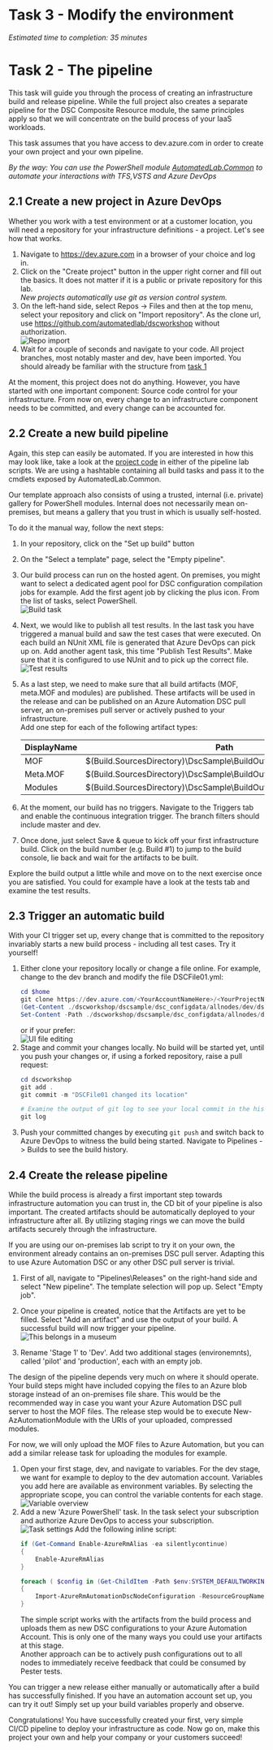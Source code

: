 # Task 3 - Modify the environment

*Estimated time to completion: 35 minutes*

# Task 2 - The pipeline

This task will guide you through the process of creating an infrastructure build and release pipeline. While the full project also creates a separate pipeline for the DSC Composite Resource module, the same principles apply so that we will concentrate on the build process of your IaaS workloads.  

This task assumes that you have access to dev.azure.com in order to create your own project and your own pipeline.  

*By the way: You can use the PowerShell module [AutomatedLab.Common](https://github.com/automatedlab/automatedlab.common) to automate your interactions with TFS,VSTS and Azure DevOps*

## 2.1 Create a new project in Azure DevOps

Whether you work with a test environment or at a customer location, you will need a repository for your infrastructure definitions - a project. Let's see how that works.

1. Navigate to <https://dev.azure.com> in a browser of your choice and log in.
2. Click on the "Create project" button in the upper right corner and fill out the basics. It does not matter if it is a public or private repository for this lab.  
    *New projects automatically use git as version control system.*
3. On the left-hand side, select Repos -> Files and then at the top menu, select your repository and click on "Import repository". As the clone url, use <https://github.com/automatedlab/dscworkshop> without authorization.  
    ![Repo import](./img/ImportRepo.png)
4. Wait for a couple of seconds and navigate to your code. All project branches, most notably master and dev, have been imported. You should already be familiar with the structure from [task 1](Task1.md)

At the moment, this project does not do anything. However, you have started with one important component: Source code control for your infrastructure. From now on, every change to an infrastructure component needs to be committed, and every change can be accounted for.

## 2.2 Create a new build pipeline

Again, this step can easily be automated. If you are interested in how this may look like, take a look at the [project code](../Lab/03.31%20New%20Release%20Pipleine%20CommonTasks.ps1) in either of the pipeline lab scripts. We are using a hashtable containing all build tasks and pass it to the cmdlets exposed by AutomatedLab.Common.  

Our template approach also consists of using a trusted, internal (i.e. private) gallery for PowerShell modules. Internal does not necessarily mean on-premises, but means a gallery that you trust in which is usually self-hosted.

To do it the manual way, follow the next steps:

1. In your repository, click on the "Set up build" button
2. On the "Select a template" page, select the "Empty pipeline".
3. Our build process can run on the hosted agent. On premises, you might want to select a dedicated agent pool for DSC configuration compilation jobs for example. Add the first agent job by clicking the plus icon. From the list of tasks, select PowerShell.  
    ![Build task](./img/ExecuteBuild.png)
4. Next, we would like to publish all test results. In the last task you have triggered a manual build and saw the test cases that were executed. On each build an NUnit XML file is generated that Azure DevOps can pick up on. Add another agent task, this time "Publish Test Results". Make sure that it is configured to use NUnit and to pick up the correct file.  
    ![Test results](./img/PublishTests.png)
5. As a last step, we need to make sure that all build artifacts (MOF, meta.MOF and modules) are published. These artifacts will be used in the release and can be published on an Azure Automation DSC pull server, an on-premises pull server or actively pushed to your infrastructure.  
    Add one step for each of the following artifact types:  
    
    |DisplayName|Path|Artifact name|  
    |---|---|---|  
    |MOF|$(Build.SourcesDirectory)\DscSample\BuildOutput\MOF|MOF|  
    |Meta.MOF|$(Build.SourcesDirectory)\DscSample\BuildOutput\MetaMof|MetaMof|  
    |Modules|$(Build.SourcesDirectory)\DscSample\BuildOutput\CompressedModules|CompressedModules|  
6. At the moment, our build has no triggers. Navigate to the Triggers tab and enable the continuous integration trigger. The branch filters should include master and dev.
7. Once done, just select Save & queue to kick off your first infrastructure build. Click on the build number (e.g. Build #1) to jump to the build console, lie back and wait for the artifacts to be built.

Explore the build output a little while and move on to the next exercise once you are satisfied. You could for example have a look at the tests tab and examine the test results.

## 2.3 Trigger an automatic build

With your CI trigger set up, every change that is committed to the repository invariably starts a new build process - including all test cases. Try it yourself!

1. Either clone your repository locally or change a file online. For example, change to the dev branch and modify the file DSCFile01.yml:  
    ```powershell
    cd $home
    git clone https://dev.azure.com/<YourAccountNameHere>/<YourProjectNameHere/dscworkshop
    (Get-Content ./dscworkshop/dscsample/dsc_configdata/allnodes/dev/dscfile01.yml) -replace 'Location.*','Location: Buxtehude' |
    Set-Content -Path ./dscworkshop/dscsample/dsc_configdata/allnodes/dev/dscfile01.yml
    ```  
    or if your prefer:  
    ![UI file editing](./img/CommitChange.png)
2. Stage and commit your changes locally. No build will be started yet, until you push your changes or, if using a forked repository, raise a pull request:
    ```powershell
    cd dscworkshop
    git add .
    git commit -m "DSCFile01 changed its location"

    # Examine the output of git log to see your local commit in the history of all commits
    git log
    ```
3. Push your committed changes by executing ```git push``` and switch back to Azure DevOps to witness the build being started. Navigate to Pipelines -> Builds to see the build history.

## 2.4 Create the release pipeline

While the build process is already a first important step towards infrastructure automation you can trust in, the CD bit of your pipeline is also important. The created artifacts should be automatically deployed to your infrastructure after all. By utilizing staging rings we can move the build artifacts securely through the infrastructure.

If you are using our on-premises lab script to try it on your own, the environment already contains an on-premises DSC pull server. Adapting this to use Azure Automation DSC or any other DSC pull server is trivial.

1. First of all, navigate to "Pipelines\Releases" on the right-hand side and select "New pipeline".
The template selection will pop up. Select "Empty job".

1. Once your pipeline is created, notice that the Artifacts are yet to be filled. Select "Add an artifact" and use the output of your build. A successful build will now trigger your pipeline.  
    ![This belongs in a museum](./img/AddArtifact.png)
3. Rename 'Stage 1' to 'Dev'. Add two additional stages (environemnts), called 'pilot' and 'production', each with an empty job.

The design of the pipeline depends very much on where it should operate. Your build steps might have included copying the files to an Azure blob storage instead of an on-premises file share. This would be the recommended way in case you want your Azure Automation DSC pull server to host the MOF files. The release step would be to execute New-AzAutomationModule with the URIs of your uploaded, compressed modules.

For now, we will only upload the MOF files to Azure Automation, but you can add a similar release task for uploading the modules for example.

1. Open your first stage, dev, and navigate to variables. For the dev stage, we want for example to deploy to the dev automation account. Variables you add here are available as environment variables. By selecting the appropriate scope, you can control the variable contents for each stage.  
    ![Variable overview](./img/ReleaseVariables.png)
2. Add a new 'Azure PowerShell' task. In the task select your subscription and authorize Azure DevOps to access your subscription.
    ![Task settings](./img/AutomationDscTask.png)
    Add the following inline script:  
    ```powershell
    if (Get-Command Enable-AzureRmAlias -ea silentlycontinue)
    {
        Enable-AzureRmAlias
    }

    foreach ( $config in (Get-ChildItem -Path $env:SYSTEM_DEFAULTWORKINGDIRECTORY -Recurse -File -Filter *.mof | Where-Object -Property Name -notmatch "(meta|schema)\.mof"))
    {
        Import-AzureRmAutomationDscNodeConfiguration -ResourceGroupName $env:ResourceGroupname -AutomationAccountName $env:AutomationAccountName -Path $config.FullName -ConfigurationName $config.BaseName -Verbose -Force
    }
    ```  
    The simple script works with the artifacts from the build process and uploads them as new DSC configurations to your Azure Automation Account. This is only one of the many ways you could use your artifacts at this stage.  
    Another approach can be to actively push configurations out to all nodes to immediately receive feedback that could be consumed by Pester tests.

You can trigger a new release either manually or automatically after a build has successfully finished. If you have an automation account set up, you can try it out! Simply set up your build variables properly and observe.  

Congratulations! You have successfully created your first, very simple CI/CD pipeline to deploy your infrastructure as code. Now go on, make this project your own and help your company or your customers succeed!